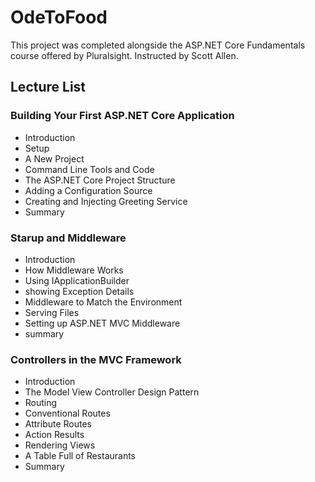 # OdeToFood
This project was completed alongside the ASP.NET Core Fundamentals course offered by Pluralsight. Instructed by Scott Allen.

## Lecture List
### Building Your First ASP.NET Core Application
* Introduction
* Setup
* A New Project
* Command Line Tools and Code
* The ASP.NET Core Project Structure
* Adding a Configuration Source
* Creating and Injecting Greeting Service
* Summary

### Starup and Middleware
* Introduction
* How Middleware Works
* Using IApplicationBuilder
* showing Exception Details
* Middleware to Match the Environment
* Serving Files
* Setting up ASP.NET MVC Middleware
* summary

### Controllers in the MVC Framework
* Introduction
* The Model View Controller Design Pattern
* Routing 
* Conventional Routes
* Attribute Routes
* Action Results
* Rendering Views
* A Table Full of Restaurants
* Summary